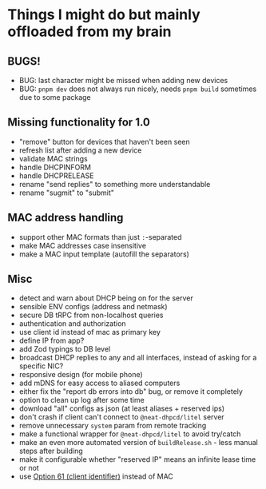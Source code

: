 # Things I might do but mainly offloaded from my brain

## BUGS!

- BUG: last character might be missed when adding new devices
- BUG: `pnpm dev` does not always run nicely, needs `pnpm build` sometimes due to some package

## Missing functionality for 1.0

- "remove" button for devices that haven't been seen
- refresh list after adding a new device
- validate MAC strings
- handle DHCPINFORM
- handle DHCPRELEASE
- rename "send replies" to something more understandable
- rename "sugmit" to "submit"

## MAC address handling

- support other MAC formats than just `:`-separated
- make MAC addresses case insensitive
- make a MAC input template (autofill the separators)

## Misc

- detect and warn about DHCP being on for the server
- sensible ENV configs (address and netmask)
- secure DB tRPC from non-localhost queries
- authentication and authorization
- use client id instead of mac as primary key
- define IP from app?
- add Zod typings to DB level
- broadcast DHCP replies to any and all interfaces, instead of asking for a specific NIC?
- responsive design (for mobile phone)
- add mDNS for easy access to aliased computers
- either fix the "report db errors into db" bug, or remove it completely
- option to clean up log after some time
- download "all" configs as json (at least aliases + reserved ips)
- don't crash if client can't connect to `@neat-dhpcd/litel` server
- remove unnecessary `system` param from remote tracking
- make a functional wrapper for `@neat-dhpcd/litel` to avoid try/catch
- make an even more automated version of `buildRelease.sh` - less manual steps after building
- make it configurable whether "reserved IP" means an infinite lease time or not
- use [Option 61 (client identifier)](https://datatracker.ietf.org/doc/html/rfc2132#section-9.14) instead of MAC
